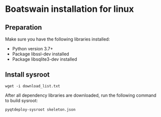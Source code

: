 # Boatswain installation for linux
## Preparation
Make sure you have the following libraries installed:
+ Python version 3.7+
+ Package libssl-dev installed
+ Package libsqlite3-dev installed
## Install sysroot
`wget -i download_list.txt`

After all dependency libraries are downloaded, run the following command to build sysroot:

`pyqtdeploy-sysroot skeleton.json` 
